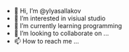 - 👋 Hi, I’m @ylyasallakov
- 👀 I’m interested in visiual studio
- 🌱 I’m currently learning programming
- 💞️ I’m looking to collaborate on ...
- 📫 How to reach me ...

<!---
ylyasallakov/ylyasallakov is a ✨ special ✨ repository because its `README.md` (this file) appears on your GitHub profile.
You can click the Preview link to take a look at your changes.
--->
